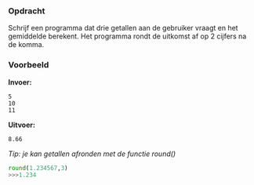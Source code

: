
### Opdracht
Schrijf een programma dat drie getallen aan de gebruiker vraagt en het gemiddelde berekent. Het programma rondt de uitkomst af op 2 cijfers na de komma.

### Voorbeeld

**Invoer:**

    5
    10
    11

**Uitvoer:**

    8.66


*Tip: je kan getallen afronden met de functie round()*

```python
round(1.234567,3)
>>>1.234
```
